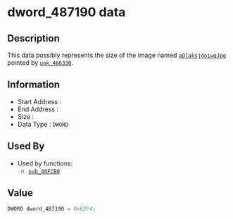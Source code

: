 # dword_487190 data

## Description

This data possibly represents the size of the image named [`aDlaksjdoiwqJpg`](aDlaksjdoiwqJpg.md) pointed by [`unk_466330`](unk_466330.md).

## Information

* Start Address : 
* End Address : 
* Size : 
* Data Type : `DWORD`

## Used By

* Used by functions:
  * [`sub_40FCB0`](sub_40FCB0.md)

## Value

```c
DWORD dword_487190 = 0x62F4;
```

